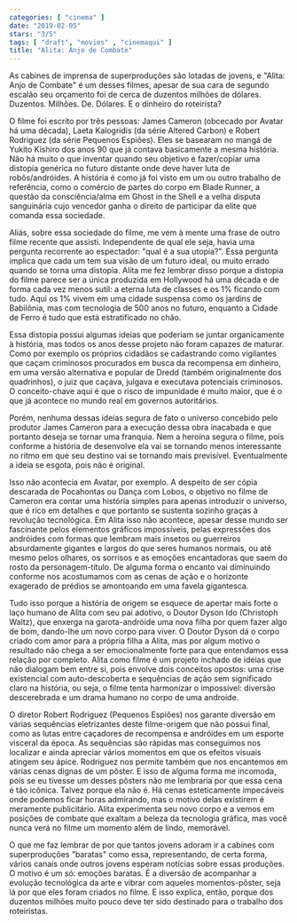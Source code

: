 ```yaml
---
categories: [ "cinema" ]
date: "2019-02-05"
stars: "3/5"
tags: [ "draft", "movies" , "cinemaqui" ]
title: "Alita: Anjo de Combate"
---
```

As cabines de imprensa de superproduções são lotadas de jovens, e
"Alita: Anjo de Combate" é um desses filmes, apesar de sua cara de
segundo escalão seu orçamento foi de cerca de duzentos milhões de
dólares. Duzentos. Milhões. De. Dólares. E o dinheiro do roteirista?

O filme foi escrito por três pessoas: James Cameron (obcecado por
Avatar há uma década), Laeta Kalogridis (da série Altered Carbon)
e Robert Rodriguez (da série Pequenos Espiões). Eles se basearam
no mangá de Yukito Kishiro dos anos 90 que já contava basicamente a
mesma história. Não há muito o que inventar quando seu objetivo é
fazer/copiar uma distopia genérica no futuro distante onde deve haver
luta de robôs/andróides. A história é como já foi visto em um ou
outro trabalho de referência, como o comércio de partes do corpo em
Blade Runner, a questão da consciência/alma em Ghost in the Shell e a
velha disputa sanguinária cujo vencedor ganha o direito de participar
da elite que comanda essa sociedade.

Aliás, sobre essa sociedade do filme, me vem à mente uma frase de
outro filme recente que assisti. Independente de qual ele seja, havia
uma pergunta recorrente ao espectador: "qual é a sua utopia?". Essa
pergunta implica que cada um tem sua visão de um futuro ideal, ou muito
errado quando se torna uma distopia. Alita me fez lembrar disso porque
a distopia do filme parece ser a única produzida em Hollywood há uma
década e de forma cada vez menos sutil: a eterna luta de classes e
os 1% ficando com tudo. Aqui os 1% vivem em uma cidade suspensa como
os jardins de Babilônia, mas com tecnologia de 500 anos no futuro,
enquanto a Cidade de Ferro é tudo que está estratificado no chão.

Essa distopia possui algumas ideias que poderiam se juntar organicamente
à história, mas todos os anos desse projeto não foram capazes de
maturar. Como por exemplo os próprios cidadãos se cadastrando como
vigilantes que caçam criminosos procurados em busca da recompensa
em dinheiro, em uma versão alternativa e popular de Dredd (também
originalmente dos quadrinhos), o juiz que caçava, julgava e executava
potenciais criminosos. O conceito-chave aqui é que o risco de impunidade
é muito maior, que é o que já acontece no mundo real em governos
autoritários.

Porém, nenhuma dessas ideias segura de fato o universo concebido
pelo produtor James Cameron para a execução dessa obra inacabada
e que portanto deseja se tornar uma franquia. Nem a heroína segura
o filme, pois conforme a história de desenvolve ela vai se tornando
menos interessante no ritmo em que seu destino vai se tornando mais
previsível. Eventualmente a ideia se esgota, pois não é original.

Isso não acontecia em Avatar, por exemplo. A despeito de ser cópia
descarada de Pocahontas ou Dança com Lobos, o objetivo no filme de
Cameron era contar uma história simples para apenas introduzir o
universo, que é rico em detalhes e que portanto se sustenta sozinho
graças à revolução tecnológica. Em Alita isso não acontece, apesar
desse mundo ser fascinante pelos elementos gráficos impossíveis,
pelas expressões dos andróides com formas que lembram mais insetos ou
guerreiros absurdamente gigantes e largos do que seres humanos normais,
ou até mesmo pelos olhares, os sorrisos e as emoções encantadoras
que saem do rosto da personagem-título. De alguma forma o encanto vai
diminuindo conforme nos acostumamos com as cenas de ação e o horizonte
exagerado de prédios se amontoando em uma favela gigantesca.

Tudo isso porque a história de origem se esquece de apertar mais forte o
laço humano de Alita com seu pai adotivo, o Doutor Dyson Ido (Christoph
Waltz), que enxerga na garota-andróide uma nova filha por quem fazer algo
de bom, dando-lhe um novo corpo para viver. O Doutor Dyson dá o corpo
criado com amor para a própria filha a Alita, mas por algum motivo o
resultado não chega a ser emocionalmente forte para que entendamos essa
relação por completo. Alita como filme é um projeto inchado de ideias
que não dialogam bem entre si, pois envolve dois conceitos opostos:
uma crise existencial com auto-descoberta e sequências de ação sem
significado claro na história, ou seja, o filme tenta harmonizar o
impossível: diversão descerebrada e um drama humano no corpo de uma
androide.

O diretor Robert Rodriguez (Pequenos Espiões) nos garante diversão em
várias sequências eletrizantes deste filme-origem que não possui final,
como as lutas entre caçadores de recompensa e andróides em um esporte
visceral da época. As sequências são rápidas mas conseguimos nos
localizar e ainda apreciar vários momentos em que os efeitos visuais
atingem seu ápice. Rodriguez nos permite também que nos encantemos em
várias cenas dignas de um pôster. E isso de alguma forma me incomoda,
pois se eu tivesse um desses pôsters não me lembraria por que essa cena
é tão icônica. Talvez porque ela não é. Há cenas esteticamente
impecáveis onde podemos ficar horas admirando, mas o motivo delas
existirem é meramente publicitário. Alita experimenta seu novo corpo
e a vemos em posições de combate que exaltam a beleza da tecnologia
gráfica, mas você nunca verá no filme um momento além de lindo,
memorável.

O que me faz lembrar de por que tantos jovens adoram ir a cabines com
superproduções "baratas" como essa, representando, de certa forma,
vários canais onde outros jovens esperam notícias sobre essas
produções. O motivo é um só: emoções baratas. É a diversão
de acompanhar a evolução tecnológica da arte e vibrar com aqueles
momentos-pôster, seja lá por que eles foram criados no filme. E isso
explica, então, porque dos duzentos milhões muito pouco deve ter sido
destinado para o trabalho dos roteiristas.
